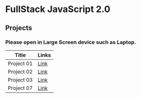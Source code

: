 # FullStack JavaScript 2.0 
## Projects
### Please open in Large Screen device such as Laptop.

|Title|Links|
|---|---|
|Project 01|[Link](./FSJS%202.0%20Project%2001)|
|Project 02|[Link](./FSJS%202.0%20Project%2002)|
|Project 03|[Link](./FSJS%202.0%20Project%2003)|
|Project 07|[Link](./FSJS%202.0%20Project%2007%20VS%20Code%20Clone%20using%20Tailwind%20CSS)|
